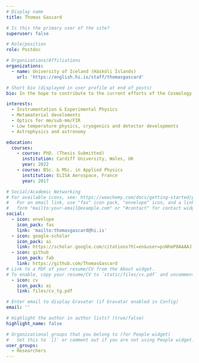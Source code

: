 ```yaml
---
# Display name
title: Thomas Gascard

# Is this the primary user of the site?
superuser: false

# Role/position
role: Postdoc

# Organizations/Affiliations
organizations:
  - name: University of Iceland (Háskóli Íslands)
    url: 'https://english.hi.is/staff/thomasgascard'

# Short bio (displayed in user profile at end of posts)
bio: In the hope to contribute to the current efforts of the Cosmology comunity to unveil the early stages of the Universe and its evolution, I did a PhD. in instrumentation for cosmology applications at Cardiff University, which covers design methods, fabrication and experimental characterisation of a Metamaterial-based Lenslet (MetaL) prototype coupled to an antenna fed detector plane. I then joined the CMBeam group to carry on experimental characterisation and qualification of optics for futur cosmology experiments.

interests:
  - Instrumentation & Experimental Physics
  - Metamaterial develoments
  - Optics for mm/sub-mm/FIR
  - Low temperature physics, cryogenics and detector developments
  - Astrophysics and astronomy

education:
  courses:
    - course: PhD. (Thesis Submitted)
      institution: Cardiff University, Wales, UK
      year: 2022
    - course: BSc. & MSc. in Applied Physics
      institution: ELISA Aerospace, France
      year: 2017

# Social/Academic Networking
# For available icons, see: https://wowchemy.com/docs/getting-started/page-builder/#icons
#   For an email link, use "fas" icon pack, "envelope" icon, and a link in the
#   form "mailto:your-email@example.com" or "#contact" for contact widget.
social:
  - icon: envelope
    icon_pack: fas
    link: 'mailto:thomasgascard@hi.is'
  - icon: google-scholar
    icon_pack: ai
    link: https://scholar.google.com/citations?hl=en&user=psNhmP8AAAAJ
  - icon: github
    icon_pack: fab
    link: https://github.com/ThomasGascard
# Link to a PDF of your resume/CV from the About widget.
# To enable, copy your resume/CV to `static/files/cv.pdf` and uncomment the lines below.
  - icon: cv
    icon_pack: ai
    link: files/cv_tg.pdf

# Enter email to display Gravatar (if Gravatar enabled in Config)
email: ''

# Highlight the author in author lists? (true/false)
highlight_name: false

# Organizational groups that you belong to (for People widget)
#   Set this to `[]` or comment out if you are not using People widget.
user_groups:
  - Researchers
---
```

